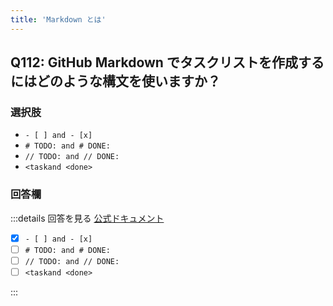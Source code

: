 ```yaml
---
title: 'Markdown とは'
---
```


## Q112: GitHub Markdown でタスクリストを作成するにはどのような構文を使いますか？

### 選択肢

- `- [ ] and - [x]`
- `# TODO: and # DONE:`
- `// TODO: and // DONE:`
- `<taskand <done>`

### 回答欄

:::details 回答を見る
[公式ドキュメント](https://learn.microsoft.com/ja/training/modules/communicate-using-markdown/2-what-is-markdown)

- [x] `- [ ] and - [x]`
- [ ] `# TODO: and # DONE:`
- [ ] `// TODO: and // DONE:`
- [ ] `<taskand <done>`

:::

